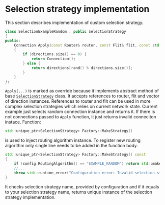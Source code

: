 # Selection strategy implementation

This section describes implementation of custom selection strategy.<br>


```c++
class SelectionExampleRandom : public SelectionStrategy 
{
public:
	Connection Apply(const Router& router, const Flit& flit, const std::vector<Connection>& directions) const override
    {
        if (directions.size() == 0) {
            return Connection();
        } else {
            return directions[rand() % directions.size()];
        }
    }
};
```

```Apply(...)``` is marked as override because it implements abstract method of base 
[```SelectionStrategy```](../class_description/selection/selection_strategy.md)
class. 
It accepts references to router, flit and vector of direction instances. 
References to router and flit can be used in more complex selection 
strategies which relies on current network state. 
Current example just selects random connection instance and returns it.
If there is not connections passed to ```Apply``` function, it just returns invalid conneciton instace.
Function: 
```c++ 
std::unique_ptr<SelectionStrategy> Factory::MakeStrategy()
``` 
is used to inject routing algorithm instance. 
To register new routing algorithm only single line needs to be added in the function body.

```c++
std::unique_ptr<SelectionStrategy> Factory::MakeStrategy() const
{
	if (config.RoutingAlgorithm() == "EXAMPLE_RANDOM") return std::make_unique<SelectionExampleRandom>();
    //...
	throw std::runtime_error("Configuration error: Invalid selection strategy [" + config.SelectionStrategy() + "].");
}
```

It checks selection strategy name, provided by configuration and if it equals to your selection 
strategy name, returns unique instance of the selection strategy implementation.

